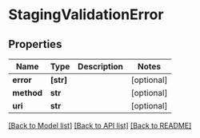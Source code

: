 # StagingValidationError

## Properties
Name | Type | Description | Notes
------------ | ------------- | ------------- | -------------
**error** | **[str]** |  | [optional] 
**method** | **str** |  | [optional] 
**uri** | **str** |  | [optional] 

[[Back to Model list]](../README.md#documentation-for-models) [[Back to API list]](../README.md#documentation-for-api-endpoints) [[Back to README]](../README.md)


